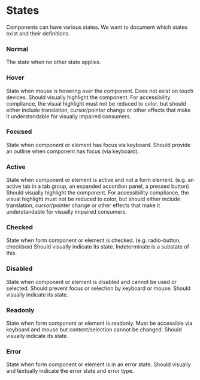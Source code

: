 # States

Components can have various states. We want to document which states exist and their definitions.

### Normal

The state when no other state applies.

### Hover

State when mouse is hovering over the component. Does not exist on touch devices.
Should visually highlight the component.
For accessibility compliance, the visual highlight must not be reduced to color, but should either include translation, cursor/pointer change or other effects that make it understandable for visually impaired consumers.

### Focused

State when component or element has focus via keyboard.
Should provide an outline when component has focus (via keyboard).

### Active

State when component or element is active and not a form element.
(e.g. an active tab in a tab group, an expanded accordion panel, a pressed button)
Should visually highlight the component.
For accessibility compliance, the visual highlight must not be reduced to color, but should either include translation, cursor/pointer change or other effects that make it understandable for visually impaired consumers.

### Checked

State when form component or element is checked.
(e.g. radio-button, checkbox)
Should visually indicate its state.
Indeterminate is a substate of this.

### Disabled

State when component or element is disabled and cannot be used or selected.
Should prevent focus or selection by keyboard or mouse.
Should visually indicate its state.

### Readonly

State when form component or element is readonly.
Must be accessible via keyboard and mouse but content/selection cannot be changed.
Should visually indicate its state.

### Error

State when form component or element is in an error state.
Should visually and textually indicate the error state and error type.
